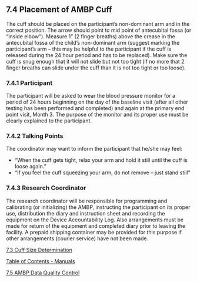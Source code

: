 ## 7.4 Placement of AMBP Cuff

The cuff should be placed on the participant’s non-dominant arm and in the correct position. The arrow should point to mid point of antecubital fossa (or “inside elbow”). Measure 1” (2 finger breaths) above the crease in the antecubital fossa of the child’s non-dominant arm (suggest marking the participant’s arm – this may be helpful to the participant if the cuff is released during the 24 hour period and has to be replaced). Make sure the cuff is snug enough that it will not slide but not too tight (if no more that 2 finger breaths can slide under the cuff than it is not too tight or too loose).

### 7.4.1 Participant

The participant will be asked to wear the blood pressure monitor for a period of 24 hours beginning on the day of the baseline visit (after all other testing has been performed and completed) and again at the primary end point visit, Month 3. The purpose of the monitor and its proper use must be clearly explained to the participant.

### 7.4.2 Talking Points

The coordinator may want to inform the participant that he/she may feel:

* “When the cuff gets tight, relax your arm and hold it still until the cuff is loose again.”
* “If you feel the cuff squeezing your arm, do not remove – just stand still”

### 7.4.3 Research Coordinator

The research coordinator will be responsible for programming and calibrating (or initializing) the AMBP, instructing the participant on its proper use, distribution the diary and instruction sheet and recording the equipment on the Device Accountability Log. Also arrangements must be made for return of the equipment and completed diary prior to leaving the facility. A prepaid shipping container may be provided for this purpose if other arrangements (courier service) have not been made.


<div class="center">
<div class="btn-group">
  <a href=":pages_path:/manuals/ambulatory-blood-pressure/7-03-cuff-size-determination.md" class="btn btn-default">
    <span class="glyphicon glyphicon-chevron-left"></span>
    7.3 Cuff Size Determination
  </a>

  <a href=":pages_path:/manuals/manual-toc.md"
 class="btn btn-default">
    <span class="glyphicon glyphicon-chevron-up"></span>
    Table of Contents - Manuals
  </a>

  <a href=":pages_path:/manuals/ambulatory-blood-pressure/7-05-ambp-data-qc.md" class="btn btn-success">
    7.5 AMBP Data Quality Control
    <span class="glyphicon glyphicon-chevron-right"></span>
  </a>
</div>
</div>
